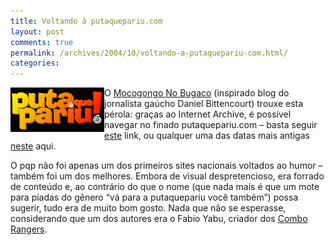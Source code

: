 ```yaml
---
title: Voltando à putaquepariu.com
layout: post
comments: true
permalink: /archives/2004/10/voltando-a-putaquepariu-com.html/
categories:
---
```

<img src="/img/blig/pqp.gif"  align="left">O <a href="http://mocogongonobugaco.blogspot.com/" >Mocogongo No Bugaco</a> (inspirado blog do jornalista gaúcho Daniel Bittencourt) trouxe esta pérola: graças ao Internet Archive, é possível navegar no finado putaquepariu.com &#8211; basta seguir <a href="http://web.archive.org/web/19990504185231/http://putaquepariu.com/index.html" >este</a> link, ou qualquer uma das datas mais antigas <a href="http://web.archive.org/web/*/putaquepariu.com" >neste</a> aqui.

O pqp não foi apenas um dos primeiros sites nacionais voltados ao humor &#8211; também foi um dos melhores. Embora de visual despretencioso, era forrado de conteúdo e, ao contrário do que o nome (que nada mais é que um mote para piadas do gênero &#8220;vá para a putaquepariu você também&#8221;) possa sugerir, tudo era de muito bom gosto. Nada que não se esperasse, considerando que um dos autores era o Fabio Yabu, criador dos <a href="http://www.comborangers.com.br" >Combo Rangers</a>.
